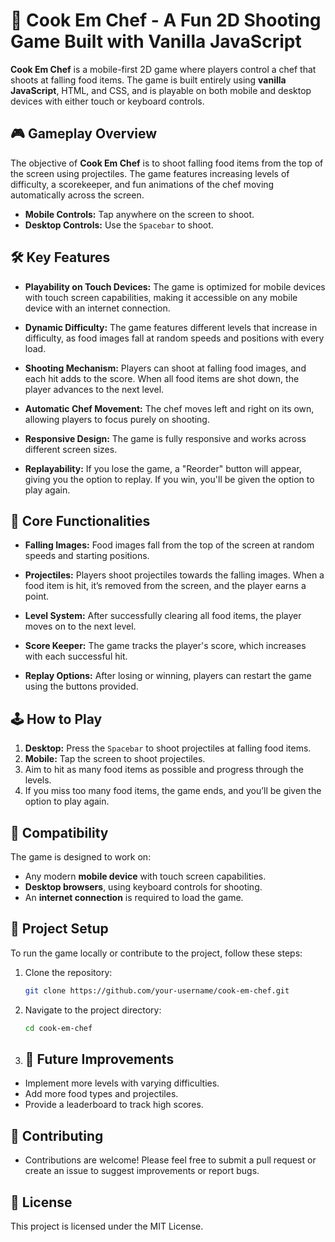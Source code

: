 # 🍳 **Cook Em Chef** - A Fun 2D Shooting Game Built with Vanilla JavaScript

**Cook Em Chef** is a mobile-first 2D game where players control a chef that shoots at falling food items. The game is built entirely using **vanilla JavaScript**, HTML, and CSS, and is playable on both mobile and desktop devices with either touch or keyboard controls.

## 🎮 **Gameplay Overview**

The objective of **Cook Em Chef** is to shoot falling food items from the top of the screen using projectiles. The game features increasing levels of difficulty, a scorekeeper, and fun animations of the chef moving automatically across the screen.

- **Mobile Controls:** Tap anywhere on the screen to shoot.
- **Desktop Controls:** Use the `Spacebar` to shoot.

## 🛠️ **Key Features**

- **Playability on Touch Devices:** The game is optimized for mobile devices with touch screen capabilities, making it accessible on any mobile device with an internet connection.

- **Dynamic Difficulty:** The game features different levels that increase in difficulty, as food images fall at random speeds and positions with every load.

- **Shooting Mechanism:** Players can shoot at falling food images, and each hit adds to the score. When all food items are shot down, the player advances to the next level.

- **Automatic Chef Movement:** The chef moves left and right on its own, allowing players to focus purely on shooting.

- **Responsive Design:** The game is fully responsive and works across different screen sizes.

- **Replayability:** If you lose the game, a "Reorder" button will appear, giving you the option to replay. If you win, you'll be given the option to play again.

## 🎯 **Core Functionalities**

- **Falling Images:** Food images fall from the top of the screen at random speeds and starting positions.

- **Projectiles:** Players shoot projectiles towards the falling images. When a food item is hit, it’s removed from the screen, and the player earns a point.

- **Level System:** After successfully clearing all food items, the player moves on to the next level.

- **Score Keeper:** The game tracks the player's score, which increases with each successful hit.

- **Replay Options:** After losing or winning, players can restart the game using the buttons provided.

## 🕹️ **How to Play**

1. **Desktop:** Press the `Spacebar` to shoot projectiles at falling food items.
2. **Mobile:** Tap the screen to shoot projectiles.
3. Aim to hit as many food items as possible and progress through the levels.
4. If you miss too many food items, the game ends, and you’ll be given the option to play again.

## 📱 **Compatibility**

The game is designed to work on:

- Any modern **mobile device** with touch screen capabilities.
- **Desktop browsers**, using keyboard controls for shooting.
- An **internet connection** is required to load the game.

## 📂 **Project Setup**

To run the game locally or contribute to the project, follow these steps:

1. Clone the repository:

   ```bash
   git clone https://github.com/your-username/cook-em-chef.git
   ```

2. Navigate to the project directory:

   ```bash
   cd cook-em-chef
   ```

3. ## 🌟 **Future Improvements**

- Implement more levels with varying difficulties.
- Add more food types and projectiles.
- Provide a leaderboard to track high scores.

## 🤝 **Contributing**

- Contributions are welcome! Please feel free to submit a pull request or create an issue to suggest improvements or report bugs.

## 📝 **License**

This project is licensed under the MIT License.
